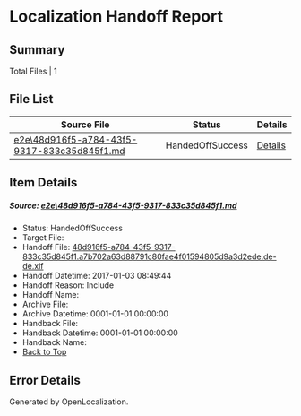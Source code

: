 # <a name='report-top'></a> Localization Handoff Report

## Summary
 Total Files | 1

## File List
 Source File | Status | Details 
 ----------- | ------ | ------- 
 [e2e\48d916f5-a784-43f5-9317-833c35d845f1.md](https://github.com/OpenLocalizationTestOrg/ol-test1/blob/c2ae70ff7ca8301501f1207d244d0dbd321eb8bb/e2e/48d916f5-a784-43f5-9317-833c35d845f1.md) | HandedOffSuccess | [Details](#3bad783af32a59853503f0641669b6bda76fbd931)

## Item Details
##### <a name='3bad783af32a59853503f0641669b6bda76fbd931'></a> Source: [e2e\48d916f5-a784-43f5-9317-833c35d845f1.md](https://github.com/OpenLocalizationTestOrg/ol-test1/blob/c2ae70ff7ca8301501f1207d244d0dbd321eb8bb/e2e/48d916f5-a784-43f5-9317-833c35d845f1.md)
* Status: HandedOffSuccess
* Target File: 
* Handoff File: [48d916f5-a784-43f5-9317-833c35d845f1.a7b702a63d88791c80fae4f01594805d9a3d2ede.de-de.xlf](https://github.com/OpenLocalizationTestOrg/ol-test1-handoff/blob/cc699bfda945c415ed139d172b0c5fa246944b5f/ol-handoff/OpenLocalizationTestOrg/ol-test1-dede/ci/mt/48d916f5-a784-43f5-9317-833c35d845f1.a7b702a63d88791c80fae4f01594805d9a3d2ede.de-de.xlf)
* Handoff Datetime: 2017-01-03 08:49:44
* Handoff Reason: Include
* Handoff Name: 
* Archive File: 
* Archive Datetime: 0001-01-01 00:00:00
* Handback File: 
* Handback Datetime: 0001-01-01 00:00:00
* Handback Name: 
* [Back to Top](#report-top)


## Error Details

Generated by OpenLocalization.

